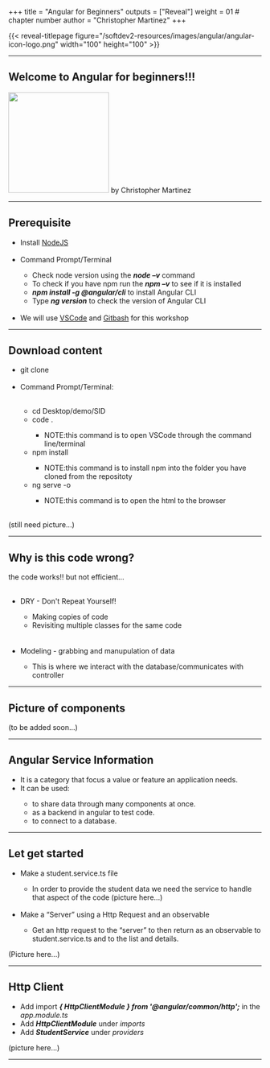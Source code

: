 +++
title = "Angular for Beginners"
outputs = ["Reveal"]
weight = 01 # chapter number
author = "Christopher Martinez"
+++

{{< reveal-titlepage figure="/softdev2-resources/images/angular/angular-icon-logo.png" width="100" height="100" >}}
  
---

## Welcome to Angular for beginners!!!

 <img src="/softdev2-resources/images/angular/angular-icon-logo.png" width="200" height="200">
by Christopher Martinez
 
---
## Prerequisite
<ul>
  <li>Install <a href="https://nodejs.org/en/">NodeJS</a></li>
  <br>
  <li>Command Prompt/Terminal</li>
    <ul>
      <li>Check node version using the <b><em>node –v</em></b> command</li>
      <li>To check if you have npm run the <b><em>npm –v</b></em> to see if it is installed</li>
      <li><b><em>npm install -g @angular/cli</b></em> to install Angular CLI</li>
      <li>Type <b><em>ng version</b></em> to check the version of Angular CLI</li>
    </ul>
  <br>
  <li>We will use <a href="https://code.visualstudio.com/download">VSCode</a> and 
    <a href="https://git-scm.com/downloads">Gitbash</a> for this workshop</li>
</ul>

---
## Download content 
<ul> <li>git clone</li> 
 <br>
  <li>Command Prompt/Terminal: </li> 
 <br>
 <ul>
    <li>cd Desktop/demo/SID</li>
    <li>code .</li>
      <ul><li>NOTE:this command is to open VSCode through the command line/terminal</li></ul>
    <li>npm install</li>
       <ul><li>NOTE:this command is to install npm into the folder you have cloned from the repositoty</li></ul>
    <li>ng serve -o</li>
       <ul><li>NOTE:this command is to open the html to the browser</li></ul>
 </ul>
</ul>

<br>(still need picture...)

---

## Why is this code wrong?
the code works!! but not efficient...<br><br>
<ul> 
  <li>DRY - Don't Repeat Yourself!</li>
    <ul>
      <li>Making copies of code</li>
      <li>Revisiting multiple classes for the same code</li>
    </ul>
  <br><br>
  <li>Modeling - grabbing and manupulation of data</li>
    <ul><li>This is where we interact with the database/communicates with controller</li></ul>
</ul>


---
## Picture of components

(to be added soon...)

---

## Angular Service Information
<ul>
  <li>It is a category that focus a value or feature an application needs.</li>
   <li>It can be used:</li>
    <ul>
      <li>to share data through many components at once.</li>
      <li>as a backend in angular to test code.</li>
      <li>to connect to a database.</li>
    </ul>
</ul>

---

## Let get started
<ul>
<li>Make a student.service.ts file</li>
  <ul><li>In order to provide the student data we need the service to handle that aspect of the code (picture here...)</li></ul>
<br>
<li>Make a “Server” using a Http Request and an observable</li>
  <ul><li>Get  an http request to the “server” to then return as an observable to student.service.ts and to the list and details.</li></ul>
</ul>

(Picture here...)




---

## Http Client
<ul>
  <li>Add import <b><em>{ HttpClientModule } from '@angular/common/http';</em></b> in the <em>app.module.ts</em> </li>
  <li>Add <b><em>HttpClientModule</em></b> under <em>imports</em> </li>
  <li>Add <b><em>StudentService</em></b> under <em>providers</em></li>
</ul>

(picture here...)


---

 

